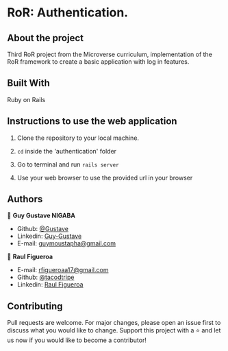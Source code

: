 # RoR: Authentication.

## About the project
  Third RoR project from the Microverse curriculum, implementation of the RoR framework to create a basic application with log in features.

## Built With
  Ruby on Rails
  
## Instructions to use the web application
1. Clone the repository to your local machine.

2. `cd` inside the 'authentication' folder

3. Go to terminal and run `rails server`

4. Use your web browser to use the provided url in your browser

## Authors
👨 **Guy Gustave NIGABA**
- Github: [@Gustave](https://github.com/Guy-Gustave)
- Linkedin: [Guy-Gustave](https://www.linkedin.com/in/guy-gustave-nigaba-7988ba181/)
- E-mail: [guymoustapha@gmail.com](guymoustapha@gmail.com)

👨 **Raul Figueroa**
- E-mail: rfigueroaa17@gmail.com
- Github: [@tacodtripe](https://github.com/tacodtripe)
- Linkedin: [Raul Figueroa](https://www.linkedin.com/in/luis-raul-figueroa-soto-63411118a/)

## Contributing
Pull requests are welcome. For major changes, please open an issue first to discuss what you would like to change.
Support this project with a ⭐️ and let us now if you would like to become a contributor!

